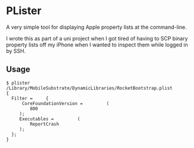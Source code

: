 # PLister

A very simple tool for displaying Apple property lists at the command-line.

I wrote this as part of a uni project when I got tired of having to SCP binary property lists off my iPhone when I wanted to inspect them while logged in by SSH.

## Usage

    $ plister /Library/MobileSubstrate/DynamicLibraries/RocketBootstrap.plist
    {
      Filter =     {
          CoreFoundationVersion =         (
             800
         );
         Executables =         (
             ReportCrash
         );
      };
    }

